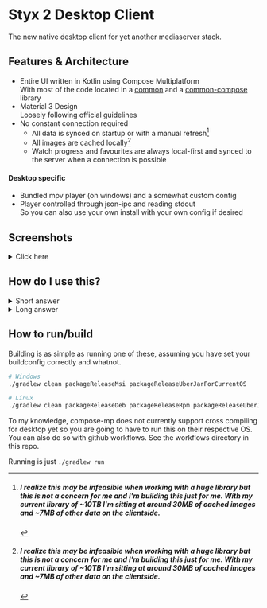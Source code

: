 # Styx 2 Desktop Client

The new native desktop client for yet another mediaserver stack.

## Features & Architecture
- Entire UI written in Kotlin using Compose Multiplatform
	<br>With most of the code located in a [common](https://github.com/Vodes/Styx-Common) and a [common-compose](https://github.com/Vodes/Styx-Common-Compose) library
- Material 3 Design
	<br>Loosely following official guidelines
- No constant connection required
	- All data is synced on startup or with a manual refresh[^1]<br>
	- All images are cached locally[^1]<br>
	- Watch progress and favourites are always local-first and synced to the server when a connection is possible

#### Desktop specific
- Bundled mpv player (on windows) and a somewhat custom config<br>
- Player controlled through json-ipc and reading stdout
	<br>So you can also use your own install with your own config if desired

## Screenshots
<details>
	<summary>Click here</summary>

 #### Search
 ![search](https://i.ibb.co/jLyzCvt/java-MZr-Msm-Msu-Q.webp)
 
 #### Show detail view
 ![detail view](https://i.ibb.co/9ZsfxCV/java-Eo-VTH9-B4-Qg.webp)

 #### Settings
 ![settings](https://i.ibb.co/xLvHqVK/java-NSb-QJld4qg.webp)
</details>

## How do I use this?
<details>
	<summary>Short answer</summary>
	You don't.
</details>

<details>
	<summary>Long answer</summary>
  
There is no public instance for this.<br>
You will have to build every part of the [ecosystem](https://github.com/Vodes?tab=repositories&q=Styx&language=kotlin) yourself and run it on your own server.
</details>


## How to run/build
Building is as simple as running one of these, assuming you have set your buildconfig correctly and whatnot.
```bash
# Windows
./gradlew clean packageReleaseMsi packageReleaseUberJarForCurrentOS

# Linux
./gradlew clean packageReleaseDeb packageReleaseRpm packageReleaseUberJarForCurrentOS
```
To my knowledge, compose-mp does not currently support cross compiling for desktop yet so you are going to have to run this on their respective OS.<br>
You can also do so with github workflows. See the workflows directory in this repo.<br>

Running is just `./gradlew run`

[^1]: ##### I realize this may be infeasible when working with a huge library but this is not a concern for me and I'm building this just for me. With my current library of ~10TB I'm sitting at around 30MB of cached images and ~7MB of other data on the clientside.
